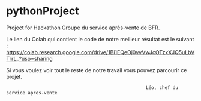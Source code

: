 # pythonProject
Project for Hackathon
Groupe du service après-vente de BFR.

Le lien du Colab qui contient le code de notre meilleur résultat est le suivant :
https://colab.research.google.com/drive/1Bi1EQeOj0vvVwJcOTzxXJQ5uLbVTrrL_?usp=sharing

Si vous voulez voir tout le reste de notre travail vous pouvez parcourir ce projet.

                                                        Léo, chef du service après-vente


